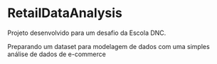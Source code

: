 # RetailDataAnalysis
Projeto desenvolvido para um desafio da Escola DNC.

Preparando um dataset para modelagem de dados com uma simples análise de dados de e-commerce
